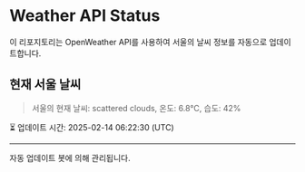 
# Weather API Status

이 리포지토리는 OpenWeather API를 사용하여 서울의 날씨 정보를 자동으로 업데이트합니다.

## 현재 서울 날씨
> 서울의 현재 날씨: scattered clouds, 온도: 6.8°C, 습도: 42%

⏳ 업데이트 시간: 2025-02-14 06:22:30 (UTC)

---
자동 업데이트 봇에 의해 관리됩니다.
